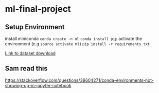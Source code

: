 # ml-final-project

## Setup Environment
install miniconda
`conda create -n ml`
`conda install pip`
activate the environment (e.g `source activate ml`)
`pip install -r requirements.txt`

[Link to dataset download](https://insights.stackoverflow.com/survey)

## Sam read this
https://stackoverflow.com/questions/39604271/conda-environments-not-showing-up-in-jupyter-notebook

